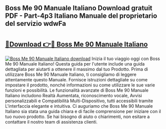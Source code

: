 ## Boss Me 90 Manuale Italiano Download gratuit PDF - Part-4p3 Italiano Manuale del proprietario del servizio wdwFa

# <h2><a href="http://df9cqxv.blite.top/?on=Boss+Me+90+Manuale+Italiano">🔗Download 👉🔴 Boss Me 90 Manuale Italiano</a></h2>

[![Boss Me 90 Manuale Italiano download](https://i.imgur.com/lujVjoI.png)](http://df9cqxv.blite.top/?on=Boss+Me+90+Manuale+Italiano)
Inizia il tuo viaggio oggi con Boss Me 90 Manuale Italiano! Questa guida per l'utente include una guida dettagliata per aiutarti a ottenere il massimo dal tuo Prodotto. Prima di utilizzare Boss Me 90 Manuale Italiano, ti consigliamo di leggere attentamente questo Manuale. Fornisce istruzioni dettagliate su come impostare il prodotto, nonché informazioni su come utilizzare le sue varie funzioni e possibilità. Le funzionalità avanzate di Boss Me 90 Manuale Italiano includono Realtà Aumentata, riconoscimento vocale, Avvisi personalizzabili e Compatibilità Multi-Dispositivo, tutti accessibili tramite L'interfaccia elegante e intuitiva. Ci auguriamo che Boss Me 90 Manuale Italiano sia stata una guida chiara e di facile comprensione per iniziare con il tuo nuovo prodotto. Se hai bisogno di aiuto o chiarimenti, non esitare a contattare il nostro team di assistenza clienti.
